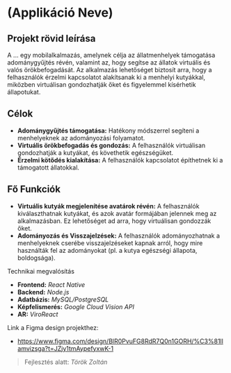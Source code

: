 # (Applikáció Neve)


## Projekt rövid leírása
A ... egy mobilalkalmazás, amelynek célja az állatmenhelyek támogatása adománygyűjtés révén, valamint az, hogy segítse az állatok virtuális és valós örökbefogadását. Az alkalmazás lehetőséget biztosít arra, hogy a felhasználók érzelmi kapcsolatot alakítsanak ki a menhelyi kutyákkal, miközben virtuálisan gondozhatják őket és figyelemmel kísérhetik állapotukat.

## Célok
- **Adománygyűjtés támogatása:** Hatékony módszerrel segíteni a menhelyeknek az adományozási folyamatot.
- **Virtuális örökbefogadás és gondozás:** A felhasználók virtuálisan gondozhatják a kutyákat, és követhetik egészségüket.
- **Érzelmi kötődés kialakítása:** A felhasználók kapcsolatot építhetnek ki a támogatott állatokkal.

## Fő Funkciók
- **Virtuális kutyák megjelenítése avatárok révén:** A felhasználók kiválaszthatnak kutyákat, és azok avatár formájában jelennek meg az alkalmazásban. Ez lehetőséget ad arra, hogy virtuálisan gondozzák őket.
- **Adományozás és Visszajelzések:** A felhasználók adományozhatnak a menhelyeknek cserébe visszajelzéseket kapnak arról, hogy mire használták fel az adományokat (pl. a kutya egészségi állapota, boldogsága).

Technikai megvalósítás
- **Frontend:** *React Native*
- **Backend:** *Node.js*
- **Adatbázis:** *MySQL/PostgreSQL* 
- **Képfelismerés:** *Google Cloud Vision API*
- **AR:** *ViroReact*

Link a Figma design projekthez:
- https://www.figma.com/design/BlR0PvuFG8RdR7Q0n1GORH/%C3%81llamvizsga?t=JZjy1tmAypefyxwK-1

> Fejlesztés alatt: *Török Zoltán*
